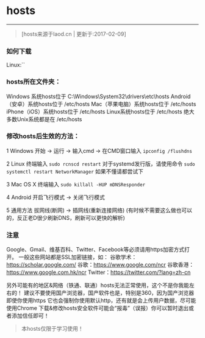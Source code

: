 # hosts
---
> [hosts来源于laod.cn | 更新于:2017-02-09]
### 如何下载
Linux:``
### hosts所在文件夹：
Windows 系统hosts位于 C:\Windows\System32\drivers\etc\hosts
Android（安卓）系统hosts位于 /etc/hosts
Mac（苹果电脑）系统hosts位于 /etc/hosts
iPhone（iOS）系统hosts位于 /etc/hosts
Linux系统hosts位于 /etc/hosts
绝大多数Unix系统都是在 /etc/hosts

### 修改hosts后生效的方法：

1 Windows
开始 -> 运行 -> 输入cmd -> 在CMD窗口输入
`ipconfig /flushdns`

2 Linux
终端输入
`sudo rcnscd restart`
对于systemd发行版，请使用命令
`sudo systemctl restart NetworkManager`
如果不懂请都尝试下

3 Mac OS X
终端输入
`sudo killall -HUP mDNSResponder`

4 Android
开启飞行模式 -> 关闭飞行模式

5 通用方法
拔网线(断网) -> 插网线(重新连接网络)
(有时候不需要这么做也可以的，反正老D很少刷新DNS，刷新可以更快的解析)

### 注意
Google、Gmail、维基百科、Twitter、Facebook等必须请用https加密方式打开。
一般这些网站都是SSL加密链接，如：
谷歌学术：https://scholar.google.com/
谷歌：https://www.google.com/ncr
谷歌香港：https://www.google.com.hk/ncr
Twitter：https://twitter.com/?lang=zh-cn

另外可能有的地区&网络（铁通、联通）hosts无法正常使用，这个不是你我能左右的！
建议不要使用国产浏览器，国产软件也是，特别是360，因为国产浏览器即使你使用https
它也会强制你使用默认http，还有就是会上传用户数据，尽可能使用Chrome
下载&修改hosts安全软件可能会“报毒”（误报）你可以暂时退出或者添加信任即可！

> 本hosts仅限于学习使用！
